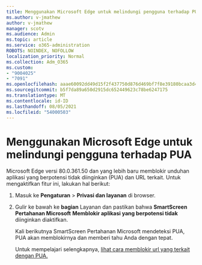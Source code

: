 ```yaml
---
title: Menggunakan Microsoft Edge untuk melindungi pengguna terhadap PUA
ms.author: v-jmathew
author: v-jmathew
manager: scotv
ms.audience: Admin
ms.topic: article
ms.service: o365-administration
ROBOTS: NOINDEX, NOFOLLOW
localization_priority: Normal
ms.collection: Adm_O365
ms.custom:
- "9004025"
- "7091"
ms.openlocfilehash: aaae60092dd49d15f2f437750d876d469bf7f8e39180bcaa3d44fdea5410e028
ms.sourcegitcommit: b5f7da89a650d2915dc652449623c78be6247175
ms.translationtype: MT
ms.contentlocale: id-ID
ms.lasthandoff: 08/05/2021
ms.locfileid: "54000503"
---
```

# <a name="use-microsoft-edge-to-protect-users-against-puas"></a>Menggunakan Microsoft Edge untuk melindungi pengguna terhadap PUA

Microsoft Edge versi 80.0.361.50 dan yang lebih baru memblokir unduhan aplikasi yang berpotensi tidak diinginkan (PUA) dan URL terkait. Untuk mengaktifkan fitur ini, lakukan hal berikut:

1. Masuk ke **Pengaturan**  >  **Privasi dan layanan** di browser.

2. Gulir ke bawah ke **bagian** Layanan dan pastikan bahwa **SmartScreen Pertahanan Microsoft** **Memblokir aplikasi yang berpotensi tidak** diinginkan diaktifkan.

    Kali berikutnya SmartScreen Pertahanan Microsoft mendeteksi PUA, PUA akan memblokirnya dan memberi tahu Anda dengan tepat.

    Untuk mempelajari selengkapnya, [lihat cara memblokir url yang terkait dengan PUA.](https://go.microsoft.com/fwlink/?linkid=2133024)
